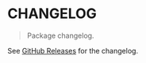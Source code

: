 # CHANGELOG

> Package changelog.

See [GitHub Releases](https://github.com/stdlib-js/stats-base-maxabs/releases) for the changelog.